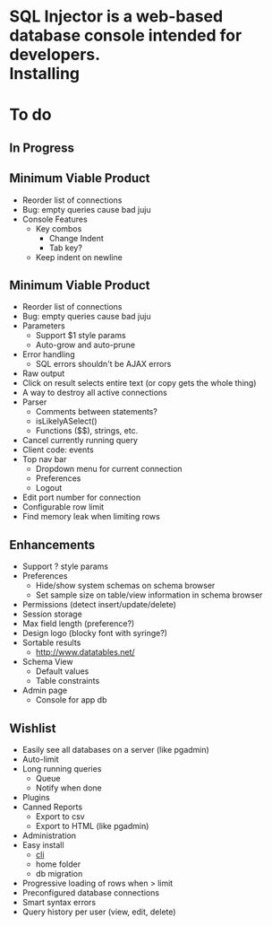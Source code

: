 SQL Injector is a web-based database console intended for developers.  
Installing
==========

To do
====
## In Progress

## Minimum Viable Product

* Reorder list of connections
* Bug: empty queries cause bad juju
* Console Features
  * Key combos
    * Change Indent
    * Tab key?
  * Keep indent on newline

## Minimum Viable Product

* Reorder list of connections
* Bug: empty queries cause bad juju
* Parameters
  * Support $1 style params
  * Auto-grow and auto-prune
* Error handling
  * SQL errors shouldn't be AJAX errors
* Raw output
* Click on result selects entire text (or copy gets the whole thing)
* A way to destroy all active connections
* Parser
  * Comments between statements?
  * isLikelyASelect()
  * Functions ($$), strings, etc.
* Cancel currently running query
* Client code: events
* Top nav bar
  * Dropdown menu for current connection
  * Preferences
  * Logout
* Edit port number for connection
* Configurable row limit
* Find memory leak when limiting rows

## Enhancements

* Support ? style params
* Preferences
  * Hide/show system schemas on schema browser
  * Set sample size on table/view information in schema browser
* Permissions (detect insert/update/delete)
* Session storage
* Max field length (preference?)
* Design logo (blocky font with syringe?)
* Sortable results
  * http://www.datatables.net/
* Schema View
  * Default values
  * Table constraints
* Admin page
  * Console for app db

## Wishlist  
* Easily see all databases on a server (like pgadmin)
* Auto-limit
* Long running queries
  * Queue
  * Notify when done
* Plugins
* Canned Reports
  * Export to csv
  * Export to HTML (like pgadmin)
* Administration
* Easy install
  * [cli](https://github.com/rlidwka/sinopia/blob/master/lib/cli.js)
  * home folder
  * db migration
* Progressive loading of rows when > limit
* Preconfigured database connections
* Smart syntax errors
* Query history per user (view, edit, delete)
